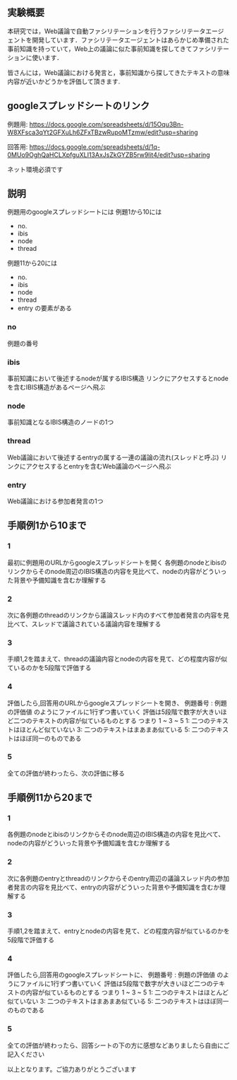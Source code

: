## 実験概要
本研究では，Web議論で自動ファシリテーションを行うファシリテータエージェントを開発しています．ファシリテータエージェントはあらかじめ準備された事前知識を持っていて，Web上の議論に似た事前知識を探してきてファシリテーションに使います．

皆さんには，Web議論における発言と，事前知識から探してきたテキストの意味内容が近いかどうかを評価して頂きます.

## googleスプレッドシートのリンク
例題用:
https://docs.google.com/spreadsheets/d/15Oqu3Bn-W8XFsca3qYt2GFXuLh6ZFxTBzwRupoMTzmw/edit?usp=sharing

回答用:
https://docs.google.com/spreadsheets/d/1q-0MUo9OghQaHCLXpfguXLI13AxJsZkGYZB5rw9lit4/edit?usp=sharing

ネット環境必須です

## 説明
例題用のgoogleスプレッドシートには
例題1から10には
- no.
- ibis
- node
- thread

例題11から20には
- no.
- ibis
- node
- thread
- entry
の要素がある

### no
例題の番号

### ibis
事前知識において後述するnodeが属するIBIS構造
リンクにアクセスするとnodeを含むIBIS構造があるページへ飛ぶ

### node
事前知識となるIBIS構造のノードの1つ

### thread
Web議論において後述するentryの属する一連の議論の流れ(スレッドと呼ぶ)
リンクにアクセスするとentryを含むWeb議論のページへ飛ぶ

### entry
Web議論における参加者発言の1つ

## 手順例1から10まで

### 1
最初に例題用のURLからgoogleスプレッドシートを開く
各例題のnodeとibisのリンクからそのnode周辺のIBIS構造の内容を見比べて、nodeの内容がどういった背景や予備知識を含むか理解する

### 2
次に各例題のthreadのリンクから議論スレッド内のすべて参加者発言の内容を見比べて、スレッドで議論されている議論内容を理解する

### 3
手順1,2を踏まえて、threadの議論内容とnodeの内容を見て、どの程度内容が似ているのかを5段階で評価する

### 4
評価したら,回答用のURLからgoogleスプレッドシートを開き、
例題番号 : 例題の評価値
のようにファイルに1行ずつ書いていく
評価は5段階で数字が大きいほど二つのテキストの内容が似ているものとする
つまり
1 ~ 3 ~ 5
1: 二つのテキストはほとんど似ていない
3: 二つのテキストはまあまあ似ている
5: 二つのテキストはほぼ同一のものである

### 5
全ての評価が終わったら、次の評価に移る

## 手順例11から20まで

### 1
各例題のnodeとibisのリンクからそのnode周辺のIBIS構造の内容を見比べて、nodeの内容がどういった背景や予備知識を含むか理解する

### 2
次に各例題のentryとthreadのリンクからそのentry周辺の議論スレッド内の参加者発言の内容を見比べて、entryの内容がどういった背景や予備知識を含むか理解する

### 3
手順1,2を踏まえて、entryとnodeの内容を見て、どの程度内容が似ているのかを5段階で評価する

### 4
評価したら,回答用のgoogleスプレッドシートに、
例題番号 : 例題の評価値
のようにファイルに1行ずつ書いていく
評価は5段階で数字が大きいほど二つのテキストの内容が似ているものとする
つまり
1 ~ 3 ~ 5
1: 二つのテキストはほとんど似ていない
3: 二つのテキストはまあまあ似ている
5: 二つのテキストはほぼ同一のものである

### 5
全ての評価が終わったら、回答シートの下の方に感想などありましたら自由にご記入ください

以上となります。ご協力ありがとうございます